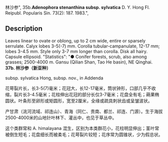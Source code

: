 林沙参",
35b.**Adenophora stenanthina subsp. sylvatica** D. Y. Hong Fl. Reipubl. Popularis Sin. 73(2): 187. 1983.",

## Description
Leaves linear to ovate or oblong, up to 2 cm wide, entire or sparsely serrulate. Calyx lobes 3-5(-7) mm. Corolla tubular-campanulate, 12-17 mm; lobes 3-4.5 mm. Style only 3-7 mm longer than corolla. Disk all hairy. Capsule ellipsoid.
  "Statistics": "● Conifer forests, scrub, also among grasses; 2500-4000 m. Gansu (Qilian Shan, Tao He basin), NE Qinghai.
**37b. 林沙参（新亚种）**

subsp. sylvatica Hong, subsp. nov., in Addenda

花萼裂片长，长3-5(7)毫米；花冠大，长12-17毫米，筒状钟形，口部几乎不收缩，裂片长3-4.5毫米；花柱伸出花冠的部分长仅3-7毫米；花盘全有毛；蒴果椭圆状。叶条形至卵形或矩圆形，宽至2厘米，全缘或疏具刺状齿或呈皱波状。

产甘肃（洮河流域、祁连山）、青海（同仁、贵南、都兰、祁连、门源）。生于海拔2500-4000米的山地针叶林下、灌丛中，也见于草丛中。

这个类群常和 A. himalayana 混生，区别为本类群花小，花柱明显伸出；茎叶常被倒生短毛；花盘细长而被柔毛；花萼裂片较短；花序常为圆锥状，少为假总状。

